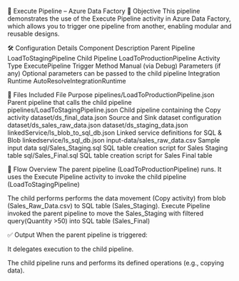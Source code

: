 🔁 Execute Pipeline – Azure Data Factory
🎯 Objective
This pipeline demonstrates the use of the Execute Pipeline activity in Azure Data Factory, which allows you to trigger one pipeline from another, enabling modular and reusable designs.

🛠️ Configuration Details
Component	Description
Parent Pipeline	LoadToStagingPipeline
Child Pipeline	LoadToProductionPipeline
Activity Type	ExecutePipeline
Trigger Method	Manual (via Debug)
Parameters (if any)	Optional parameters can be passed to the child pipeline
Integration Runtime	AutoResolveIntegrationRuntime

📁 Files Included
File	Purpose
pipelines/LoadToProductionPipeline.json	Parent pipeline that calls the child pipeline
pipelines/LoadToStagingPipeline.json	Child pipeline containing the Copy activity
dataset/ds_final_data.json	Source and Sink dataset configuration
dataset/ds_sales_raw_data.json
dataset/ds_staging_data.json
linkedService/ls_blob_to_sql_db.json	Linked service definitions for SQL & Blob
linkedservice/ls_sql_db.json
input-data/sales_raw_data.csv	Sample input data
sql/Sales_Staging.sql	SQL table creation script for Sales Staging table
sql/Sales_Final.sql	SQL table creation script for Sales Final table


🔗 Flow Overview
The parent pipeline (LoadToProductionPipeline) runs.
It uses the Execute Pipeline activity to invoke the child pipeline (LoadToStagingPipeline)

The child performs performs the data movement (Copy activity) from blob (Sales_Raw_Data.csv) to SQL table (Sales_Staging). Execute Pipeline invoked the parent pipeline to move the Sales_Staging with filtered query(Quantity >50) into SQL table (Sales_Final)

✅ Output
When the parent pipeline is triggered:

It delegates execution to the child pipeline.

The child pipeline runs and performs its defined operations (e.g., copying data).